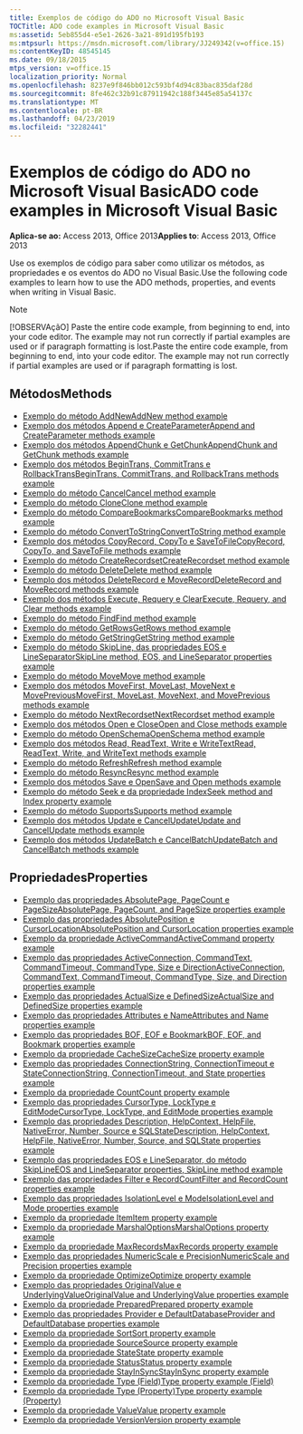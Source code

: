 ```yaml
---
title: Exemplos de código do ADO no Microsoft Visual Basic
TOCTitle: ADO code examples in Microsoft Visual Basic
ms:assetid: 5eb855d4-e5e1-2626-3a21-891d195fb193
ms:mtpsurl: https://msdn.microsoft.com/library/JJ249342(v=office.15)
ms:contentKeyID: 48545145
ms.date: 09/18/2015
mtps_version: v=office.15
localization_priority: Normal
ms.openlocfilehash: 8237e9f846bb012c593bf4d94c83bac835daf28d
ms.sourcegitcommit: 8fe462c32b91c87911942c188f3445e85a54137c
ms.translationtype: MT
ms.contentlocale: pt-BR
ms.lasthandoff: 04/23/2019
ms.locfileid: "32282441"
---
```

# <a name="ado-code-examples-in-microsoft-visual-basic"></a><span data-ttu-id="8de9a-102">Exemplos de código do ADO no Microsoft Visual Basic</span><span class="sxs-lookup"><span data-stu-id="8de9a-102">ADO code examples in Microsoft Visual Basic</span></span>

<span data-ttu-id="8de9a-103">**Aplica-se ao:** Access 2013, Office 2013</span><span class="sxs-lookup"><span data-stu-id="8de9a-103">**Applies to**: Access 2013, Office 2013</span></span>

<span data-ttu-id="8de9a-104">Use os exemplos de código para saber como utilizar os métodos, as propriedades e os eventos do ADO no Visual Basic.</span><span class="sxs-lookup"><span data-stu-id="8de9a-104">Use the following code examples to learn how to use the ADO methods, properties, and events when writing in Visual Basic.</span></span>

> [!NOTE]
> <span data-ttu-id="8de9a-p101">[!OBSERVAçãO] Paste the entire code example, from beginning to end, into your code editor. The example may not run correctly if partial examples are used or if paragraph formatting is lost.</span><span class="sxs-lookup"><span data-stu-id="8de9a-p101">Paste the entire code example, from beginning to end, into your code editor. The example may not run correctly if partial examples are used or if paragraph formatting is lost.</span></span>

## <a name="methods"></a><span data-ttu-id="8de9a-107">Métodos</span><span class="sxs-lookup"><span data-stu-id="8de9a-107">Methods</span></span>

- [<span data-ttu-id="8de9a-108">Exemplo do método AddNew</span><span class="sxs-lookup"><span data-stu-id="8de9a-108">AddNew method example</span></span>](addnew-method-example-vb.md)
- [<span data-ttu-id="8de9a-109">Exemplo dos métodos Append e CreateParameter</span><span class="sxs-lookup"><span data-stu-id="8de9a-109">Append and CreateParameter methods example</span></span>](append-and-createparameter-methods-example-vb.md)
- [<span data-ttu-id="8de9a-110">Exemplo dos métodos AppendChunk e GetChunk</span><span class="sxs-lookup"><span data-stu-id="8de9a-110">AppendChunk and GetChunk methods example</span></span>](appendchunk-and-getchunk-methods-example-vb.md)
- [<span data-ttu-id="8de9a-111">Exemplo dos métodos BeginTrans, CommitTrans e RollbackTrans</span><span class="sxs-lookup"><span data-stu-id="8de9a-111">BeginTrans, CommitTrans, and RollbackTrans methods example</span></span>](begintrans-committrans-and-rollbacktrans-methods-example-vb.md)
- [<span data-ttu-id="8de9a-112">Exemplo do método Cancel</span><span class="sxs-lookup"><span data-stu-id="8de9a-112">Cancel method example</span></span>](cancel-method-example-vb.md)
- [<span data-ttu-id="8de9a-113">Exemplo do método Clone</span><span class="sxs-lookup"><span data-stu-id="8de9a-113">Clone method example</span></span>](clone-method-example-vb.md)
- [<span data-ttu-id="8de9a-114">Exemplo do método CompareBookmarks</span><span class="sxs-lookup"><span data-stu-id="8de9a-114">CompareBookmarks method example</span></span>](comparebookmarks-method-example-vb.md)
- [<span data-ttu-id="8de9a-115">Exemplo do método ConvertToString</span><span class="sxs-lookup"><span data-stu-id="8de9a-115">ConvertToString method example</span></span>](converttostring-method-example-vb.md)
- [<span data-ttu-id="8de9a-116">Exemplo dos métodos CopyRecord, CopyTo e SaveToFile</span><span class="sxs-lookup"><span data-stu-id="8de9a-116">CopyRecord, CopyTo, and SaveToFile methods example</span></span>](copyrecord-copyto-and-savetofile-methods-example-vb.md)
- [<span data-ttu-id="8de9a-117">Exemplo do método CreateRecordset</span><span class="sxs-lookup"><span data-stu-id="8de9a-117">CreateRecordset method example</span></span>](createrecordset-method-example-vb.md)
- [<span data-ttu-id="8de9a-118">Exemplo do método Delete</span><span class="sxs-lookup"><span data-stu-id="8de9a-118">Delete method example</span></span>](delete-method-example-vb.md)
- [<span data-ttu-id="8de9a-119">Exemplo dos métodos DeleteRecord e MoveRecord</span><span class="sxs-lookup"><span data-stu-id="8de9a-119">DeleteRecord and MoveRecord methods example</span></span>](deleterecord-and-moverecord-methods-example-vb.md)
- [<span data-ttu-id="8de9a-120">Exemplo dos métodos Execute, Requery e Clear</span><span class="sxs-lookup"><span data-stu-id="8de9a-120">Execute, Requery, and Clear methods example</span></span>](execute-requery-and-clear-methods-example-vb.md)
- [<span data-ttu-id="8de9a-121">Exemplo do método Find</span><span class="sxs-lookup"><span data-stu-id="8de9a-121">Find method example</span></span>](find-method-example-vb.md)
- [<span data-ttu-id="8de9a-122">Exemplo do método GetRows</span><span class="sxs-lookup"><span data-stu-id="8de9a-122">GetRows method example</span></span>](getrows-method-example-vb.md)
- [<span data-ttu-id="8de9a-123">Exemplo do método GetString</span><span class="sxs-lookup"><span data-stu-id="8de9a-123">GetString method example</span></span>](getstring-method-example-vb.md)
- [<span data-ttu-id="8de9a-124">Exemplo do método SkipLine, das propriedades EOS e LineSeparator</span><span class="sxs-lookup"><span data-stu-id="8de9a-124">SkipLine method, EOS, and LineSeparator properties example</span></span>](eos-and-lineseparator-properties-and-skipline-method-example-vb.md)
- [<span data-ttu-id="8de9a-125">Exemplo do método Move</span><span class="sxs-lookup"><span data-stu-id="8de9a-125">Move method example</span></span>](move-method-example-vb.md)
- [<span data-ttu-id="8de9a-126">Exemplo dos métodos MoveFirst, MoveLast, MoveNext e MovePrevious</span><span class="sxs-lookup"><span data-stu-id="8de9a-126">MoveFirst, MoveLast, MoveNext, and MovePrevious methods example</span></span>](movefirst-movelast-movenext-and-moveprevious-methods-example-vb.md)
- [<span data-ttu-id="8de9a-127">Exemplo do método NextRecordset</span><span class="sxs-lookup"><span data-stu-id="8de9a-127">NextRecordset method example</span></span>](nextrecordset-method-example-vb.md)
- [<span data-ttu-id="8de9a-128">Exemplo dos métodos Open e Close</span><span class="sxs-lookup"><span data-stu-id="8de9a-128">Open and Close methods example</span></span>](open-and-close-methods-example-vb.md)
- [<span data-ttu-id="8de9a-129">Exemplo do método OpenSchema</span><span class="sxs-lookup"><span data-stu-id="8de9a-129">OpenSchema method example</span></span>](openschema-method-example-vb.md)
- [<span data-ttu-id="8de9a-130">Exemplo dos métodos Read, ReadText, Write e WriteText</span><span class="sxs-lookup"><span data-stu-id="8de9a-130">Read, ReadText, Write, and WriteText methods example</span></span>](read-readtext-write-and-writetext-methods-example-vb.md)
- [<span data-ttu-id="8de9a-131">Exemplo do método Refresh</span><span class="sxs-lookup"><span data-stu-id="8de9a-131">Refresh method example</span></span>](refresh-method-example-vb.md)
- [<span data-ttu-id="8de9a-132">Exemplo do método Resync</span><span class="sxs-lookup"><span data-stu-id="8de9a-132">Resync method example</span></span>](resync-method-example-vb.md)
- [<span data-ttu-id="8de9a-133">Exemplo dos métodos Save e Open</span><span class="sxs-lookup"><span data-stu-id="8de9a-133">Save and Open methods example</span></span>](save-and-open-methods-example-vb.md)
- [<span data-ttu-id="8de9a-134">Exemplo do método Seek e da propriedade Index</span><span class="sxs-lookup"><span data-stu-id="8de9a-134">Seek method and Index property example</span></span>](seek-method-and-index-property-example-vb.md)
- [<span data-ttu-id="8de9a-135">Exemplo do método Supports</span><span class="sxs-lookup"><span data-stu-id="8de9a-135">Supports method example</span></span>](supports-method-example-vb.md)
- [<span data-ttu-id="8de9a-136">Exemplo dos métodos Update e CancelUpdate</span><span class="sxs-lookup"><span data-stu-id="8de9a-136">Update and CancelUpdate methods example</span></span>](update-and-cancelupdate-methods-example-vb.md)
- [<span data-ttu-id="8de9a-137">Exemplo dos métodos UpdateBatch e CancelBatch</span><span class="sxs-lookup"><span data-stu-id="8de9a-137">UpdateBatch and CancelBatch methods example</span></span>](updatebatch-and-cancelbatch-methods-example-vb.md)

## <a name="properties"></a><span data-ttu-id="8de9a-138">Propriedades</span><span class="sxs-lookup"><span data-stu-id="8de9a-138">Properties</span></span>

- [<span data-ttu-id="8de9a-139">Exemplo das propriedades AbsolutePage, PageCount e PageSize</span><span class="sxs-lookup"><span data-stu-id="8de9a-139">AbsolutePage, PageCount, and PageSize properties example</span></span>](absolutepage-pagecount-and-pagesize-properties-example-vb.md)
- [<span data-ttu-id="8de9a-140">Exemplo das propriedades AbsolutePosition e CursorLocation</span><span class="sxs-lookup"><span data-stu-id="8de9a-140">AbsolutePosition and CursorLocation properties example</span></span>](absoluteposition-and-cursorlocation-properties-example-vb.md)
- [<span data-ttu-id="8de9a-141">Exemplo da propriedade ActiveCommand</span><span class="sxs-lookup"><span data-stu-id="8de9a-141">ActiveCommand property example</span></span>](activecommand-property-example-vb.md)
- [<span data-ttu-id="8de9a-142">Exemplo das propriedades ActiveConnection, CommandText, CommandTimeout, CommandType, Size e Direction</span><span class="sxs-lookup"><span data-stu-id="8de9a-142">ActiveConnection, CommandText, CommandTimeout, CommandType, Size, and Direction properties example</span></span>](activeconnection-commandtext-commandtimeout-commandtype-size-and-direction-properties-example-vb.md)
- [<span data-ttu-id="8de9a-143">Exemplo das propriedades ActualSize e DefinedSize</span><span class="sxs-lookup"><span data-stu-id="8de9a-143">ActualSize and DefinedSize properties example</span></span>](actualsize-and-definedsize-properties-example-vb.md)
- [<span data-ttu-id="8de9a-144">Exemplo das propriedades Attributes e Name</span><span class="sxs-lookup"><span data-stu-id="8de9a-144">Attributes and Name properties example</span></span>](attributes-and-name-properties-example-vb.md)
- [<span data-ttu-id="8de9a-145">Exemplo das propriedades BOF, EOF e Bookmark</span><span class="sxs-lookup"><span data-stu-id="8de9a-145">BOF, EOF, and Bookmark properties example</span></span>](bof-eof-and-bookmark-properties-example-vb.md)
- [<span data-ttu-id="8de9a-146">Exemplo da propriedade CacheSize</span><span class="sxs-lookup"><span data-stu-id="8de9a-146">CacheSize property example</span></span>](cachesize-property-example-vb.md)
- [<span data-ttu-id="8de9a-147">Exemplo das propriedades ConnectionString, ConnectionTimeout e State</span><span class="sxs-lookup"><span data-stu-id="8de9a-147">ConnectionString, ConnectionTimeout, and State properties example</span></span>](connectionstring-connectiontimeout-and-state-properties-example-vb.md)
- [<span data-ttu-id="8de9a-148">Exemplo da propriedade Count</span><span class="sxs-lookup"><span data-stu-id="8de9a-148">Count property example</span></span>](count-property-example-vb.md)
- [<span data-ttu-id="8de9a-149">Exemplo das propriedades CursorType, LockType e EditMode</span><span class="sxs-lookup"><span data-stu-id="8de9a-149">CursorType, LockType, and EditMode properties example</span></span>](cursortype-locktype-and-editmode-properties-example-vb.md)
- [<span data-ttu-id="8de9a-150">Exemplo das propriedades Description, HelpContext, HelpFile, NativeError, Number, Source e SQLState</span><span class="sxs-lookup"><span data-stu-id="8de9a-150">Description, HelpContext, HelpFile, NativeError, Number, Source, and SQLState properties example</span></span>](description-helpcontext-helpfile-nativeerror-number-source-and-sqlstate-properties-example-vb.md)
- [<span data-ttu-id="8de9a-151">Exemplo das propriedades EOS e LineSeparator, do método SkipLine</span><span class="sxs-lookup"><span data-stu-id="8de9a-151">EOS and LineSeparator properties, SkipLine method example</span></span>](eos-and-lineseparator-properties-and-skipline-method-example-vb.md)
- [<span data-ttu-id="8de9a-152">Exemplo das propriedades Filter e RecordCount</span><span class="sxs-lookup"><span data-stu-id="8de9a-152">Filter and RecordCount properties example</span></span>](filter-and-recordcount-properties-example-vb.md)
- [<span data-ttu-id="8de9a-153">Exemplo das propriedades IsolationLevel e Mode</span><span class="sxs-lookup"><span data-stu-id="8de9a-153">IsolationLevel and Mode properties example</span></span>](isolationlevel-and-mode-properties-example-vb.md)
- [<span data-ttu-id="8de9a-154">Exemplo da propriedade Item</span><span class="sxs-lookup"><span data-stu-id="8de9a-154">Item property example</span></span>](item-property-example-vb.md)
- [<span data-ttu-id="8de9a-155">Exemplo da propriedade MarshalOptions</span><span class="sxs-lookup"><span data-stu-id="8de9a-155">MarshalOptions property example</span></span>](marshaloptions-property-example-vb.md)
- [<span data-ttu-id="8de9a-156">Exemplo da propriedade MaxRecords</span><span class="sxs-lookup"><span data-stu-id="8de9a-156">MaxRecords property example</span></span>](maxrecords-property-example-vb.md)
- [<span data-ttu-id="8de9a-157">Exemplo das propriedades NumericScale e Precision</span><span class="sxs-lookup"><span data-stu-id="8de9a-157">NumericScale and Precision properties example</span></span>](ado-numericscale-and-precision-properties-example-vb.md)
- [<span data-ttu-id="8de9a-158">Exemplo da propriedade Optimize</span><span class="sxs-lookup"><span data-stu-id="8de9a-158">Optimize property example</span></span>](optimize-property-example-vb.md)
- [<span data-ttu-id="8de9a-159">Exemplo das propriedades OriginalValue e UnderlyingValue</span><span class="sxs-lookup"><span data-stu-id="8de9a-159">OriginalValue and UnderlyingValue properties example</span></span>](originalvalue-and-underlyingvalue-properties-example-vb.md)
- [<span data-ttu-id="8de9a-160">Exemplo da propriedade Prepared</span><span class="sxs-lookup"><span data-stu-id="8de9a-160">Prepared property example</span></span>](prepared-property-example-vb.md)
- [<span data-ttu-id="8de9a-161">Exemplo das propriedades Provider e DefaultDatabase</span><span class="sxs-lookup"><span data-stu-id="8de9a-161">Provider and DefaultDatabase properties example</span></span>](provider-and-defaultdatabase-properties-example-vb.md)
- [<span data-ttu-id="8de9a-162">Exemplo da propriedade Sort</span><span class="sxs-lookup"><span data-stu-id="8de9a-162">Sort property example</span></span>](sort-property-example-vb.md)
- [<span data-ttu-id="8de9a-163">Exemplo da propriedade Source</span><span class="sxs-lookup"><span data-stu-id="8de9a-163">Source property example</span></span>](source-property-example-vb.md)
- [<span data-ttu-id="8de9a-164">Exemplo da propriedade State</span><span class="sxs-lookup"><span data-stu-id="8de9a-164">State property example</span></span>](state-property-example-vb.md)
- [<span data-ttu-id="8de9a-165">Exemplo da propriedade Status</span><span class="sxs-lookup"><span data-stu-id="8de9a-165">Status property example</span></span>](status-property-example-recordset-vb.md)
- [<span data-ttu-id="8de9a-166">Exemplo da propriedade StayInSync</span><span class="sxs-lookup"><span data-stu-id="8de9a-166">StayInSync property example</span></span>](stayinsync-property-example-vb.md)
- [<span data-ttu-id="8de9a-167">Exemplo da propriedade Type (Field)</span><span class="sxs-lookup"><span data-stu-id="8de9a-167">Type property example (Field)</span></span>](type-property-example-field-vb.md)
- [<span data-ttu-id="8de9a-168">Exemplo da propriedade Type (Property)</span><span class="sxs-lookup"><span data-stu-id="8de9a-168">Type property example (Property)</span></span>](type-property-example-property-vb.md)
- [<span data-ttu-id="8de9a-169">Exemplo da propriedade Value</span><span class="sxs-lookup"><span data-stu-id="8de9a-169">Value property example</span></span>](value-property-example-vb.md)
- [<span data-ttu-id="8de9a-170">Exemplo da propriedade Version</span><span class="sxs-lookup"><span data-stu-id="8de9a-170">Version property example</span></span>](version-property-example-vb.md)

